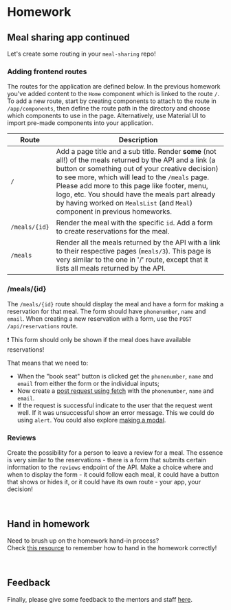 # Homework

## Meal sharing app continued

Let's create some routing in your `meal-sharing` repo!

### **Adding frontend routes**

The routes for the application are defined below. In the previous homework you've added content to the `Home` component which is linked to the route `/`.
To add a new route, start by creating components to attach to the route in `/app/components`, then define the route path in the directory and choose which components to use in the page.
Alternatively, use Material UI to import pre-made components into your application.

| Route         | Description                                                                                                                                                                                                                                                             |
| ------------- | ----------------------------------------------------------------------------------------------------------------------------------------------------------------------------------------------------------------------------------------------------------------------- |
| `/`           | Add a page title and a sub title. Render **some** (not all!) of the meals returned by the API and a link (a button or something out of your creative decision) to see more, which will lead to the `/meals` page. Please add more to this page like footer, menu, logo, etc. You should have the meals part already by having worked on `MealsList` (and `Meal`) component in previous homeworks. |
| `/meals/{id}` | Render the meal with the specific `id`. Add a form to create reservations for the meal.                                                                                                                                                                                 |
| `/meals`      | Render all the meals returned by the API with a link to their respective pages (`meals/3`). This page is very similar to the one in '/' route, except that it lists all meals returned by the API.                                                          |

### **/meals/{id}**

The `/meals/{id}` route should display the meal and have a form for making a reservation for that meal. The form should have `phonenumber`, `name` and `email`. When creating a new reservation with a form, use the `POST /api/reservations` route.

❗ This form should only be shown if the meal does have available reservations!

That means that we need to:

- When the "book seat" button is clicked get the `phonenumber`, `name` and `email` from either the form or the individual inputs;
- Now create a [post request using fetch](https://developer.mozilla.org/en-US/docs/Web/API/Fetch_API/Using_Fetch#Supplying_request_options) with the `phonenumber`, `name` and `email`.
- If the request is successful indicate to the user that the request went well. If it was unsuccessful show an error message. This we could do using `alert`. You could also explore [making a modal](https://dev.to/franciscomendes10866/how-to-create-a-modal-in-react-3coc).

### **Reviews**

Create the possibility for a person to leave a review for a meal. The essence is very similar to the reservations - there is a form that submits certain information to the `reviews` endpoint of the API.
Make a choice where and when to display the form - it could follow each meal, it could have a button that shows or hides it, or it could have its own route - your app, your decision!

<br/>

## **Hand in homework**

Need to brush up on the homework hand-in process?<br/>
Check [this resource](https://github.com/HackYourFuture-CPH/Git/blob/main/homework_hand_in.md) to remember how to hand in the homework correctly!

<br/>

## **Feedback**

Finally, please give some feedback to the mentors and staff [here](https://forms.gle/t3FgysinXddDRJdM8).
